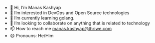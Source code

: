 - 👋 Hi, I’m Manas Kashyap
- 👀 I’m interested in DevOps and Open Source technologies
- 🌱 I’m currently learning golang.
- 💞️ I’m looking to collaborate on anything that is related to technology
- 📫 How to reach me manas.kashyap@thriwe.com
- 😄 Pronouns: He/Him

<!---
manas-thriwe/manas-thriwe is a ✨ special ✨ repository because its `README.md` (this file) appears on your GitHub profile.
You can click the Preview link to take a look at your changes.
--->
